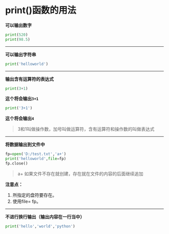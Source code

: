 # print()函数的用法
**可以输出数字**
```Python
print(520)
print(98.5)
```
---
**可以输出字符串**
```Python
print('helloworld')
```
---
**输出含有运算符的表达式**
```Python
print(3+1)
```
**这个将会输出```3+1```**
```Python
print('3+1')
```
**这个将会输出```4```**
>3和1叫做操作数，加号叫做运算符，含有运算符和操作数的叫做表达式
---
**将数据输出到文件中**
```Python
fp=open('D:/test.txt','a+')
print('helloworld',file=fp)
fp.close()
```
>a+ 如果文件不存在就创建，存在就在文件的内容的后面继续追加

**注意点：**<br>
1. 所指定的盘符要存在。<br>
2.  使用file= fp。
---
**不进行换行输出（输出内容在一行当中）**
```Python
print('hello','world','python')
```
